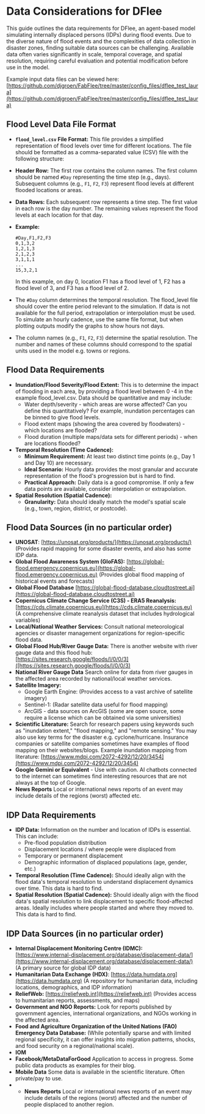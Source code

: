# Data Considerations for DFlee

This guide outlines the data requirements for DFlee, an agent-based model simulating internally displaced persons (IDPs) during flood events. Due to the diverse nature of flood events and the complexities of data collection in disaster zones, finding suitable data sources can be challenging. Available data often varies significantly in scale, temporal coverage, and spatial resolution, requiring careful evaluation and potential modification before use in the model. 

Example input data files can be viewed here: [https://github.com/djgroen/FabFlee/tree/master/config_files/dflee_test_laura](https://github.com/djgroen/FabFlee/tree/master/config_files/dflee_test_laura)

## Flood Level Data File Format
*   **`flood_level.csv` File Format:** This file provides a simplified representation of flood levels over time for different locations. The file should be formatted as a comma-separated value (CSV) file with the following structure:
*   **Header Row:** The first row contains the column names. The first column should be named `#Day` representing the time step (e.g., days). Subsequent columns (e.g., `F1`, `F2`, `F3`) represent flood levels at different flooded locations or areas. 
*   **Data Rows:** Each subsequent row represents a time step. The first value in each row is the day number. The remaining values represent the flood levels at each location for that day.
*   **Example:**
    ```csv
    #Day,F1,F2,F3
    0,1,3,2
    1,2,1,3
    2,1,2,3
    3,1,1,1
    ...
    15,3,2,1
    ```
    In this example, on day 0, location F1 has a flood level of 1, F2 has a flood level of 3, and F3 has a flood level of 2.

  *   The `#Day` column determines the temporal resolution. The flood_level file should cover the entire period relevant to the simulation. If data is not available for the full period, extrapolation or interpolation must be used. To simulate an hourly cadence, use the same file format, but when plotting outputs modify the graphs to show hours not days. 
 *  The column names (e.g., `F1`, `F2`, `F3`) determine the spatial resolution. The number and names of these columns should correspond to the spatial units used in the model e.g. towns or regions. 

## Flood Data Requirements

*   **Inundation/Flood Severity/Flood Extent:** This is to determine the impact of flooding in each area, by providing a flood level between 0 -4 in the example flood_level.csv. Data should be quantitative and may include:
    *   Water depth/severity - which areas are worse affected? Can you define this quantitatively? For example, inundation percentages can be binned to give flood levels. 
    *   Flood extent maps (showing the area covered by floodwaters) - which locations are flooded?
    *   Flood duration (multiple maps/data sets for different periods) - when are locations flooded?
*   **Temporal Resolution (Time Cadence):** 
    *   **Minimum Requirement:** At least two distinct time points (e.g., Day 1 and Day 10) are necessary.
    *   **Ideal Scenario:** Hourly data provides the most granular and accurate representation of the flood's progression but is hard to find.
    *   **Practical Approach:** Daily data is a good compromise. If only a few data points are available, consider interpolation or extrapolation.
*   **Spatial Resolution (Spatial Cadence):**
    *   **Granularity:** Data should ideally match the model's spatial scale (e.g., town, region, district, or postcode).
 
## Flood Data Sources (in no particular order)
*    **UNOSAT**: [https://unosat.org/products/](https://unosat.org/products/) (Provides rapid mapping for some disaster events, and also has some IDP data. 
*   **Global Flood Awareness System (GloFAS):** [https://global-flood.emergency.copernicus.eu](https://global-flood.emergency.copernicus.eu) (Provides global flood mapping of historical events and forecasts)
*   **Global Flood Database** [https://global-flood-database.cloudtostreet.ai](https://global-flood-database.cloudtostreet.ai)
*   **Copernicus Climate Change Service (C3S) - ERA5 Reanalysis:** [https://cds.climate.copernicus.eu](https://cds.climate.copernicus.eu) (A comprehensive climate reanalysis dataset that includes hydrological variables)
*   **Local/National Weather Services:** Consult national meteorological agencies or disaster management organizations for region-specific flood data.
*   **Global Flood Hub/River Gauge Data:** There is another website with river gauge data and this flood hub:[https://sites.research.google/floods/l/0/0/3]([https://sites.research.google/floods/l/0/0/3)
*   **National River Gauge Data** Search online for data from river gauges in the affected area recorded by national/local weather services.                                          
*   **Satellite Imagery:**
    *   Google Earth Engine: (Provides access to a vast archive of satellite imagery)
    *   Sentinel-1: (Radar satellite data useful for flood mapping)
    *   ArcGIS - data sources on ArcGIS (some are open source, some require a license which can be obtained via some universities) 
*   **Scientific Literature:** Search for research papers using keywords such as "inundation extent," "flood mapping," and "remote sensing." You may also use key terms for the disaster e.g. cyclone/hurricane. Insurance companies or satellite companies sometimes have examples of flood mapping on their websites/blogs. Example inundation mapping from literature: [https://www.mdpi.com/2072-4292/12/20/3454](https://www.mdpi.com/2072-4292/12/20/3454)
* **Google Gemini or Equivalent** - Use with caution. AI chatbots connected to the internet can sometimes find interesting resources that are not always at the top of Google.
* **News Reports** Local or international news reports of an event may include details of the regions (worst) affected etc. 

## IDP Data Requirements

*   **IDP Data:** Information on the number and location of IDPs is essential. This can include:
    *   Pre-flood population distribution
    *   Displacement locations / where people were displaced from
    *   Temporary or permanent displacement 
    *   Demographic information of displaced populations (age, gender, etc.)
*   **Temporal Resolution (Time Cadence):** Should ideally align with the flood data's temporal resolution to understand displacement dynamics over time. This data is hard to find. 
*   **Spatial Resolution (Spatial Cadence):** Should ideally align with the flood data's spatial resolution to link displacement to specific flood-affected areas. Ideally includes where people started and where they moved to. This data is hard to find. 

## IDP Data Sources (in no particular order)

*   **Internal Displacement Monitoring Centre (IDMC):** [https://www.internal-displacement.org/database/displacement-data/](https://www.internal-displacement.org/database/displacement-data/) (A primary source for global IDP data)
*   **Humanitarian Data Exchange (HDX)**: [https://data.humdata.org](https://data.humdata.org) (A repository for humanitarian data, including locations, demographics, and IDP information)
*   **ReliefWeb:** [https://reliefweb.int](https://reliefweb.int) (Provides access to humanitarian reports, assessments, and maps)
*   **Government and NGO Reports:** Look for reports published by government agencies, international organizations, and NGOs working in the affected area.
*   **Food and Agriculture Organization of the United Nations (FAO) Emergency Data Database:** (While potentially sparse and with limited regional specificity, it can offer insights into migration patterns, shocks, and food security on a regional/national scale).
*   **IOM** 
*   **Facebook/MetaDataForGood** Application to access in progress. Some public data products as examples for their blog. 
*   **Mobile Data** Some data is available in the scientific literature. Often private/pay to use.
*   * **News Reports** Local or international news reports of an event may include details of the regions (worst) affected and the number of people displaced to another region. 

